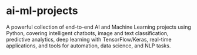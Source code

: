 # ai-ml-projects
A powerful collection of end-to-end AI and Machine Learning projects using Python, covering intelligent chatbots, image and text classification, predictive analytics, deep learning with TensorFlow/Keras, real-time applications, and tools for automation, data science, and NLP tasks.
